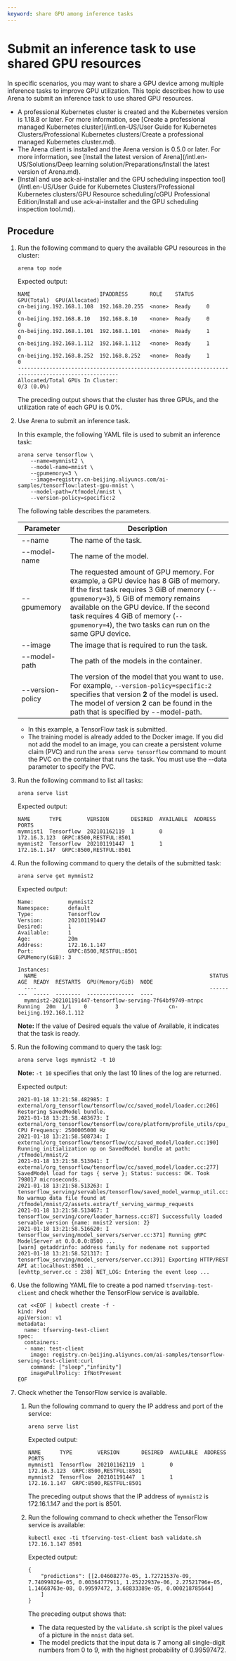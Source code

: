 ```yaml
---
keyword: share GPU among inference tasks
---
```


# Submit an inference task to use shared GPU resources

In specific scenarios, you may want to share a GPU device among multiple inference tasks to improve GPU utilization. This topic describes how to use Arena to submit an inference task to use shared GPU resources.

-   A professional Kubernetes cluster is created and the Kubernetes version is 1.18.8 or later. For more information, see [Create a professional managed Kubernetes cluster](/intl.en-US/User Guide for Kubernetes Clusters/Professional Kubernetes clusters/Create a professional managed Kubernetes cluster.md).
-   The Arena client is installed and the Arena version is 0.5.0 or later. For more information, see [Install the latest version of Arena](/intl.en-US/Solutions/Deep learning solution/Preparations/Install the latest version of Arena.md).
-   [Install and use ack-ai-installer and the GPU scheduling inspection tool](/intl.en-US/User Guide for Kubernetes Clusters/Professional Kubernetes clusters/GPU Resource scheduling/cGPU Professional Edition/Install and use ack-ai-installer and the GPU scheduling inspection tool.md).

## Procedure

1.  Run the following command to query the available GPU resources in the cluster:

    ```
    arena top node
    ```

    Expected output:

    ```
    NAME                      IPADDRESS       ROLE    STATUS    GPU(Total)  GPU(Allocated)
    cn-beijing.192.168.1.108  192.168.20.255  <none>  Ready     0           0
    cn-beijing.192.168.8.10   192.168.8.10    <none>  Ready     0           0
    cn-beijing.192.168.1.101  192.168.1.101   <none>  Ready     1           0
    cn-beijing.192.168.1.112  192.168.1.112   <none>  Ready     1           0
    cn-beijing.192.168.8.252  192.168.8.252   <none>  Ready     1           0
    ---------------------------------------------------------------------------------------------------
    Allocated/Total GPUs In Cluster:
    0/3 (0.0%)
    ```

    The preceding output shows that the cluster has three GPUs, and the utilization rate of each GPU is 0.0%.

2.  Use Arena to submit an inference task.

    In this example, the following YAML file is used to submit an inference task:

    ```
    arena serve tensorflow \
        --name=mymnist2 \
        --model-name=mnist \
        --gpumemory=3 \
        --image=registry.cn-beijing.aliyuncs.com/ai-samples/tensorflow:latest-gpu-mnist \
        --model-path=/tfmodel/mnist \
        --version-policy=specific:2
    ```

    The following table describes the parameters.

    |Parameter|Description|
    |---------|-----------|
    |--name|The name of the task.|
    |--model-name|The name of the model.|
    |--gpumemory|The requested amount of GPU memory. For example, a GPU device has 8 GiB of memory. If the first task requires 3 GiB of memory \(`--gpumemory=3`\), 5 GiB of memory remains available on the GPU device. If the second task requires 4 GiB of memory \(`--gpumemory=4`\), the two tasks can run on the same GPU device.|
    |--image|The image that is required to run the task.|
    |--model-path|The path of the models in the container.|
    |--version-policy|The version of the model that you want to use. For example, `--version-policy=specific:2` specifies that version **2** of the model is used. The model of version **2** can be found in the path that is specified by --model-path.|

    -   In this example, a TensorFlow task is submitted.
    -   The training model is already added to the Docker image. If you did not add the model to an image, you can create a persistent volume claim \(PVC\) and run the `arena serve tensorflow` command to mount the PVC on the container that runs the task. You must use the --data parameter to specify the PVC.
3.  Run the following command to list all tasks:

    ```
    arena serve list
    ```

    Expected output:

    ```
    NAME      TYPE        VERSION       DESIRED  AVAILABLE  ADDRESS       PORTS
    mymnist1  Tensorflow  202101162119  1        0          172.16.3.123  GRPC:8500,RESTFUL:8501
    mymnist2  Tensorflow  202101191447  1        1          172.16.1.147  GRPC:8500,RESTFUL:8501
    ```

4.  Run the following command to query the details of the submitted task:

    ```
    arena serve get mymnist2
    ```

    Expected output:

    ```
    Name:           mymnist2
    Namespace:      default
    Type:           Tensorflow
    Version:        202101191447
    Desired:        1
    Available:      1
    Age:            20m
    Address:        172.16.1.147
    Port:           GRPC:8500,RESTFUL:8501
    GPUMemory(GiB): 3
    
    Instances:
      NAME                                                       STATUS   AGE  READY  RESTARTS  GPU(Memory/GiB)  NODE
      ----                                                       ------   ---  -----  --------  ---------------  ----
      mymnist2-202101191447-tensorflow-serving-7f64bf9749-mtnpc  Running  20m  1/1    0         3                cn-beijing.192.168.1.112
    ```

    **Note:** If the value of Desired equals the value of Available, it indicates that the task is ready.

5.  Run the following command to query the task log:

    ```
    arena serve logs mymnist2 -t 10
    ```

    **Note:** `-t 10` specifies that only the last 10 lines of the log are returned.

    Expected output:

    ```
    2021-01-18 13:21:58.482985: I external/org_tensorflow/tensorflow/cc/saved_model/loader.cc:206] Restoring SavedModel bundle.
    2021-01-18 13:21:58.483673: I external/org_tensorflow/tensorflow/core/platform/profile_utils/cpu_utils.cc:112] CPU Frequency: 2500005000 Hz
    2021-01-18 13:21:58.508734: I external/org_tensorflow/tensorflow/cc/saved_model/loader.cc:190] Running initialization op on SavedModel bundle at path: /tfmodel/mnist/2
    2021-01-18 13:21:58.513041: I external/org_tensorflow/tensorflow/cc/saved_model/loader.cc:277] SavedModel load for tags { serve }; Status: success: OK. Took 798017 microseconds.
    2021-01-18 13:21:58.513263: I tensorflow_serving/servables/tensorflow/saved_model_warmup_util.cc:59] No warmup data file found at /tfmodel/mnist/2/assets.extra/tf_serving_warmup_requests
    2021-01-18 13:21:58.513467: I tensorflow_serving/core/loader_harness.cc:87] Successfully loaded servable version {name: mnist2 version: 2}
    2021-01-18 13:21:58.516620: I tensorflow_serving/model_servers/server.cc:371] Running gRPC ModelServer at 0.0.0.0:8500 ...
    [warn] getaddrinfo: address family for nodename not supported
    2021-01-18 13:21:58.521317: I tensorflow_serving/model_servers/server.cc:391] Exporting HTTP/REST API at:localhost:8501 ...
    [evhttp_server.cc : 238] NET_LOG: Entering the event loop ...
    ```

6.  Use the following YAML file to create a pod named `tfserving-test-client` and check whether the TensorFlow service is available.

    ```
    cat <<EOF | kubectl create -f -
    kind: Pod
    apiVersion: v1
    metadata:
      name: tfserving-test-client
    spec:
      containers:
      - name: test-client
        image: registry.cn-beijing.aliyuncs.com/ai-samples/tensorflow-serving-test-client:curl
        command: ["sleep","infinity"]
        imagePullPolicy: IfNotPresent
    EOF
    ```

7.  Check whether the TensorFlow service is available.

    1.  Run the following command to query the IP address and port of the service:

        ```
        arena serve list
        ```

        Expected output:

        ```
        NAME      TYPE        VERSION       DESIRED  AVAILABLE  ADDRESS       PORTS
        mymnist1  Tensorflow  202101162119  1        0          172.16.3.123  GRPC:8500,RESTFUL:8501
        mymnist2  Tensorflow  202101191447  1        1          172.16.1.147  GRPC:8500,RESTFUL:8501
        ```

        The preceding output shows that the IP address of `mymnist2` is 172.16.1.147 and the port is 8501.

    2.  Run the following command to check whether the TensorFlow service is available:

        ```
        kubectl exec -ti tfserving-test-client bash validate.sh 172.16.1.147 8501
        ```

        Expected output:

        ```
        {
            "predictions": [[2.04608277e-05, 1.72721537e-09, 7.74099826e-05, 0.00364777911, 1.25222937e-06, 2.27521796e-05, 1.14668763e-08, 0.99597472, 3.68833389e-05, 0.000218785644]
            ]
        }
        ```

        The preceding output shows that:

        -   The data requested by the `validate.sh` script is the pixel values of a picture in the `mnist` data set.
        -   The model predicts that the input data is 7 among all single-digit numbers from 0 to 9, with the highest probability of 0.99597472.

